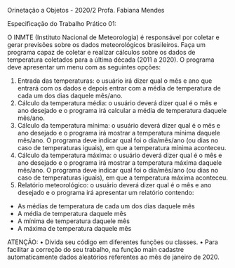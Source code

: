 Orinetação a Objetos - 2020/2
Profa. Fabiana Mendes

Especificação do Trabalho Prático 01:

  O INMTE (Instituto Nacional de Meteorologia) é responsável por coletar e gerar previsões sobre os
  dados meteorológicos brasileiros. Faça um programa capaz de coletar e realizar cálculos sobre os dados
  de temperatura coletados para a última década (2011 a 2020). O programa deve apresentar um menu
  com as seguintes opções:
  1. Entrada das temperaturas: o usuário irá dizer qual o mês e ano que entrará com os dados e
  depois entrar com a média de temperatura de cada um dos dias daquele mês/ano.
  2. Cálculo da temperatura média: o usuário deverá dizer qual é o mês e ano desejado e o
  programa irá calcular a média de temperatura daquele mês/ano.
  3. Cálculo da temperatura mínima: o usuário deverá dizer qual é o mês e ano desejado e o
  programa irá mostrar a temperatura mínima daquele mês/ano. O programa deve indicar qual foi o
  dia/mês/ano (ou dias no caso de temperaturas iguais), em que a temperatura mínima aconteceu.
  4. Cálculo da temperatura máxima: o usuário deverá dizer qual é o mês e ano desejado e o
  programa irá mostrar a temperatura máxima daquele mês/ano. O programa deve indicar qual
  foi o dia/mês/ano (ou dias no caso de temperaturas iguais), em que a temperatura máxima
  aconteceu.
  5. Relatório meteorológico: o usuário deverá dizer qual é o mês e ano desejado e o programa irá 
  apresentar um relatório contendo:
   - As médias de temperatura de cada um dos dias daquele mês
   - A média de temperatura daquele mês
   - A mínima de temperatura daquele mês
   - A máxima de temperatura daquele mês
  
  ATENÇÃO:
  • Divida seu código em diferentes funções ou classes.
  • Para facilitar a correção do seu trabalho, na função main cadastre automaticamente dados aleatórios referentes ao mês de janeiro de 2020.
